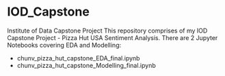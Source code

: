 # IOD_Capstone
Institute of Data Capstone Project
This repository comprises of my IOD Capstone Project - Pizza Hut USA Sentiment Analysis. There are 2 Jupyter Notebooks covering EDA and Modelling:
- chunv_pizza_hut_capstone_EDA_final.ipynb
- chunv_pizza_hut_capstone_Modelling_final.ipynb
